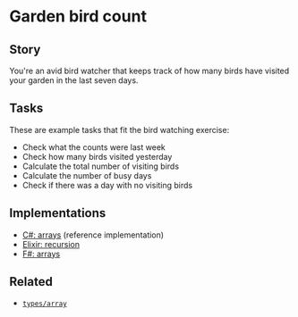 # Garden bird count

## Story

You're an avid bird watcher that keeps track of how many birds have visited your garden in the last seven days.

## Tasks

These are example tasks that fit the bird watching exercise:

- Check what the counts were last week
- Check how many birds visited yesterday
- Calculate the total number of visiting birds
- Calculate the number of busy days
- Check if there was a day with no visiting birds

## Implementations

- [C#: arrays][implementation-csharp] (reference implementation)
- [Elixir: recursion][implementation-elixir]
- [F#: arrays][implementation-fsharp]

## Related

- [`types/array`][types-array]

[types-array]: ../types/array.md
[implementation-csharp]: ../../languages/csharp/exercises/concept/arrays/.docs/instructions.md
[implementation-elixir]: ../../languages/elixir/exercises/concept/recursion/.docs/instructions.md
[implementation-fsharp]: ../../languages/fsharp/exercises/concept/arrays/.docs/instructions.md
